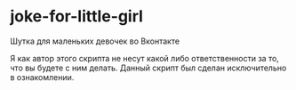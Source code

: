 # joke-for-little-girl
Шутка для маленьких девочек во Вконтакте

Я как автор этого скрипта не несут какой либо ответственности за то, что вы будете с ним делать. Данный скрипт был сделан исключительно в ознакомлении.
